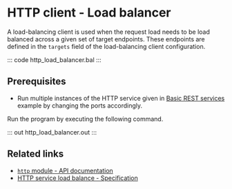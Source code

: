 # HTTP client - Load balancer

A load-balancing client is used when the request load needs to be load balanced across a given set of target endpoints. These endpoints are defined in the `targets` field of the load-balancing client configuration.

::: code http_load_balancer.bal :::

## Prerequisites
- Run multiple instances of the HTTP service given in [Basic REST services](/learn/by-example/http-basic-rest-service/) example by changing the ports accordingly.

Run the program by executing the following command.

::: out http_load_balancer.out :::

## Related links
- [`http` module - API documentation](https://lib.ballerina.io/ballerina/http/latest/)
- [HTTP service load balance - Specification](/spec/http/#2417-load-balance)
